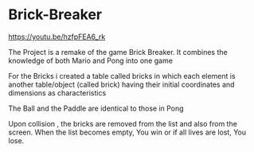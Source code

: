 # Brick-Breaker
https://youtu.be/hzfpFEA6_rk

The Project is a remake of the game Brick Breaker. It combines the knowledge of both Mario and Pong into one game

For the Bricks i created a table called bricks in which each element is another table/object (called brick) having their initial coordinates and dimensions as characteristics

The Ball and the Paddle are identical to those in Pong

Upon collision , the bricks are removed from the list and also from the screen. When the list becomes empty, You win or if all lives are lost, You lose.
